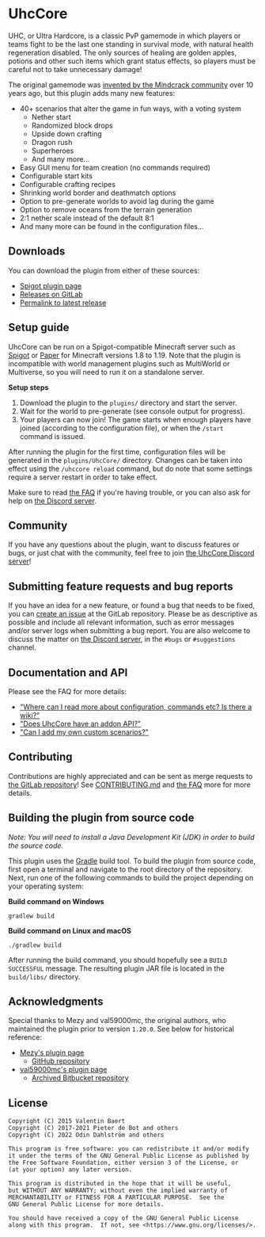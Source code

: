 # UhcCore

UHC, or Ultra Hardcore, is a classic PvP gamemode in which players or teams
fight to be the last one standing in survival mode, with natural health
regeneration disabled. The only sources of healing are golden apples, potions
and other such items which grant status effects, so players must be careful
not to take unnecessary damage!

The original gamemode was [invented by the Mindcrack community][uhc-origins]
over 10 years ago, but this plugin adds many new features:

- 40+ scenarios that alter the game in fun ways, with a voting system
    - Nether start
    - Randomized block drops
    - Upside down crafting
    - Dragon rush
    - Superheroes
    - And many more...
- Easy GUI menu for team creation (no commands required)
- Configurable start kits
- Configurable crafting recipes
- Shrinking world border and deathmatch options
- Option to pre-generate worlds to avoid lag during the game
- Option to remove oceans from the terrain generation
- 2:1 nether scale instead of the default 8:1
- And many more can be found in the configuration files...

[uhc-origins]: https://www.reddit.com/r/mindcrack/comments/syqitq/the_origins_of_the_uhc_mod_10_years_ago/

## Downloads

You can download the plugin from either of these sources:
- [Spigot plugin page](https://www.spigotmc.org/resources/uhccore.102507/history)
- [Releases on GitLab](https://gitlab.com/uhccore/uhccore/-/releases)
- [Permalink to latest release](https://gitlab.com/uhccore/uhccore/-/releases/permalink/latest/downloads/plugin-jar)

## Setup guide

UhcCore can be run on a Spigot-compatible Minecraft server such as
[Spigot](https://www.spigotmc.org) or [Paper](https://papermc.io) for
Minecraft versions 1.8 to 1.19. Note that the plugin is incompatible with
world management plugins such as MultiWorld or Multiverse, so you will
need to run it on a standalone server.

**Setup steps**

1. Download the plugin to the `plugins/` directory and start the server.
2. Wait for the world to pre-generate (see console output for progress).
3. Your players can now join! The game starts when enough players have joined
(according to the configuration file), or when the `/start` command is issued.

After running the plugin for the first time, configuration files will be
generated in the `plugins/UhcCore/` directory. Changes can be taken into
effect using the `/uhccore reload` command, but do note that some settings
require a server restart in order to take effect.

Make sure to read [the FAQ][faq] if you're having trouble, or you can also
ask for help on [the Discord server][discord].

[faq]: https://uhccore.zerodind.net/faq/
[discord]: https://discord.gg/fDCaKMX

## Community

If you have any questions about the plugin, want to discuss features
or bugs, or just chat with the community, feel free to join
[the UhcCore Discord server][discord]!

## Submitting feature requests and bug reports

If you have an idea for a new feature, or found a bug that needs to be
fixed, you can [create an issue][issue-tracker] at the GitLab repository.
Please be as descriptive as possible and include all relevant information,
such as error messages and/or server logs when submitting a bug report.
You are also welcome to discuss the matter on
[the Discord server][discord], in the `#bugs` or `#suggestions` channel.

[issue-tracker]: https://gitlab.com/uhccore/uhccore/-/issues

## Documentation and API

Please see the FAQ for more details:

- ["Where can I read more about configuration, commands etc? Is there a wiki?"][faq-wiki]
- ["Does UhcCore have an addon API?"][faq-api]
- ["Can I add my own custom scenarios?"][faq-scenarios]

[faq-wiki]: https://uhccore.zerodind.net/faq/#where-can-i-read-more-about-configuration-commands-etc-is-there-a-wiki
[faq-api]: https://uhccore.zerodind.net/faq/#does-uhccore-have-an-addon-api
[faq-scenarios]: https://uhccore.zerodind.net/faq/#can-i-add-my-own-custom-scenarios

## Contributing

Contributions are highly appreciated and can be sent as merge requests to
[the GitLab repository][gitlab-repo]! See [CONTRIBUTING.md][contributing-md]
and [the FAQ][faq-contrib] more for more details.

[gitlab-repo]: https://gitlab.com/uhccore/uhccore
[contributing-md]: https://gitlab.com/uhccore/uhccore/-/blob/main/CONTRIBUTING.md
[faq-contrib]: https://uhccore.zerodind.net/faq/#i-want-to-help-contribute-code-to-this-project-where-do-i-start

## Building the plugin from source code

*Note: You will need to install a Java Development Kit (JDK)
in order to build the source code.*

This plugin uses the [Gradle](https://gradle.org) build tool.
To build the plugin from source code, first open a terminal and navigate
to the root directory of the repository. Next, run one of the following
commands to build the project depending on your operating system:

**Build command on Windows**

```
gradlew build
```

**Build command on Linux and macOS**

```
./gradlew build
```

After running the build command, you should hopefully see a
`BUILD SUCCESSFUL` message. The resulting plugin JAR file
is located in the `build/libs/` directory.

## Acknowledgments

Special thanks to Mezy and val59000mc, the original authors, who maintained
the plugin prior to version `1.20.0`. See below for historical reference:

- [Mezy's plugin page](https://www.spigotmc.org/resources/uhccore-automated-uhc-for-minecraft-1-8-8-1-16.47572/)
    - [GitHub repository](https://github.com/Mezy/UhcCore/)
- [val59000mc's plugin page](https://www.spigotmc.org/resources/playuhc.3956/)
    - [Archived Bitbucket repository](https://archive.softwareheritage.org/browse/origin/directory/?origin_url=https://bitbucket.org/val59000/playuhc.git)

## License

```
Copyright (C) 2015 Valentin Baert
Copyright (C) 2017-2021 Pieter de Bot and others
Copyright (C) 2022 Odin Dahlström and others

This program is free software: you can redistribute it and/or modify
it under the terms of the GNU General Public License as published by
the Free Software Foundation, either version 3 of the License, or
(at your option) any later version.

This program is distributed in the hope that it will be useful,
but WITHOUT ANY WARRANTY; without even the implied warranty of
MERCHANTABILITY or FITNESS FOR A PARTICULAR PURPOSE.  See the
GNU General Public License for more details.

You should have received a copy of the GNU General Public License
along with this program.  If not, see <https://www.gnu.org/licenses/>.
```
